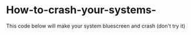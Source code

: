# How-to-crash-your-systems-
This code below will make your system bluescreen and crash (don't try it)
